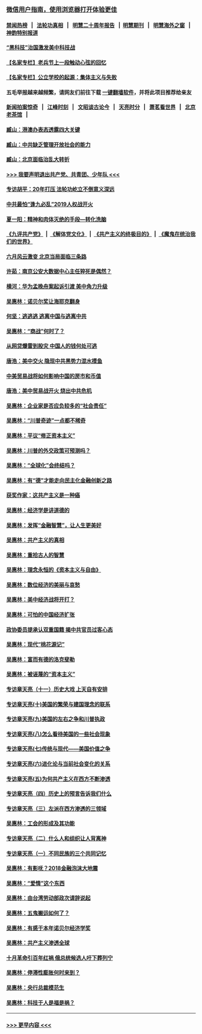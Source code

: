 ### [微信用户指南，使用浏览器打开体验更佳](https://github.com/gfw-breaker/banned-news1/blob/master/indexes/wechat-guide.md?t=0)
#### [禁闻热榜](热点新闻.md?t=0)  &nbsp;&nbsp;|&nbsp;&nbsp; [法轮功真相](https://github.com/gfw-breaker/truth/blob/master/README.md?t=0) &nbsp;&nbsp;|&nbsp;&nbsp; [明慧二十周年报告](https://github.com/gfw-breaker/mh-reports/blob/master/README.md?t=0) &nbsp;&nbsp;|&nbsp;&nbsp;[明慧期刊](https://github.com/gfw-breaker/mh-qikan) &nbsp;&nbsp;|&nbsp;&nbsp; [明慧海外之窗](https://github.com/gfw-breaker/mh-news/blob/master/README.md?t=0) &nbsp;&nbsp;|&nbsp;&nbsp; [神韵特别报道](https://github.com/gfw-breaker/mh-news/blob/master/shenyun.md?t=0)
#### [“黑科技”治国激发美中科技战](../pages/nsc423/n11638056.md?t=02071233) 
#### [【名家专栏】老兵节上一段触动心弦的回忆](../pages/nsc423/n11646016.md?t=02071233) 
#### [【名家专栏】公立学校的起源：集体主义与失败](../pages/nsc423/n11601833.md?t=02071233) 
#### 五毛举报越来越频繁，请网友们前往下载 [一键翻墙软件](https://github.com/gfw-breaker/ssr-accounts)，并将此项目推荐给亲友
#### [新闻拍案惊奇](https://github.com/gfw-breaker/banned-news1/blob/master/pages/link4.md) &nbsp;&nbsp;|&nbsp;&nbsp; [江峰时刻](https://github.com/gfw-breaker/banned-news1/blob/master/pages/link4.md) &nbsp;&nbsp;|&nbsp;&nbsp; [文昭谈古论今](https://github.com/gfw-breaker/banned-news1/blob/master/pages/link4.md) &nbsp;&nbsp;|&nbsp;&nbsp; [天亮时分](https://github.com/gfw-breaker/banned-news1/blob/master/pages/link4.md) &nbsp;&nbsp;|&nbsp;&nbsp; [萧茗看世界](https://github.com/gfw-breaker/banned-news1/blob/master/pages/link4.md) &nbsp;&nbsp;|&nbsp;&nbsp; [北京老茶馆](https://github.com/gfw-breaker/banned-news1/blob/master/pages/link4.md) &nbsp;&nbsp;|&nbsp;&nbsp; 
#### [臧山：港澳办表态透露四大关键](../pages/nsc423/n11421628.md?t=02071233) 
#### [臧山：中共缺乏管理开放社会的能力](../pages/nsc423/n11407457.md?t=02071233) 
#### [臧山：北京面临治乱大转折](../pages/nsc423/n11406895.md?t=02071233) 
#### [>>> 我要声明退出共产党、共青团、少年队 <<<](https://github.com/begood0513/goodnews/blob/master/quit/letter.md) 
#### [专访胡平：20年打压 法轮功屹立不倒意义深远](../pages/nsc423/n11398800.md?t=02071233) 
#### [中共最怕“逢九必乱”2019人权战开火](../pages/nsc423/n11385248.md?t=02071233) 
#### [夏一阳：精神和肉体灭绝的手段—转化洗脑](../pages/nsc423/n11368250.md?t=02071233) 
#### [《九评共产党》](https://github.com/begood0513/9ping.md/blob/master/README.md) &nbsp;|&nbsp; [《解体党文化》](../../../../jtdwh.md/blob/master/README.md)  &nbsp;|&nbsp; [《共产主义的终极目的》](../../../../gczydzjmd.md/blob/master/README.md) &nbsp;|&nbsp; [《魔鬼在统治我们的世界》](../../../../mgztzwmdsj.md/blob/master/README.md) 
#### [六月风云激变 北京当局面临三条路](../pages/nsc423/n11313668.md?t=02071233) 
#### [许茹：南京公安大数据中心主任猝死是偶然？](../pages/nsc423/n11064744.md?t=02071233) 
#### [横河：华为孟晚舟案起诉引渡 美中角力升级](../pages/nsc423/n11027230.md?t=02071233) 
#### [吴惠林：诺贝尔奖让海耶克翻身](../pages/nsc423/n10890049.md?t=02071233) 
#### [何坚：逃逃逃 逃离中国与逃离中共](../pages/nsc423/n10592891.md?t=02071233) 
#### [吴惠林：“商战”何时了？](../pages/nsc423/n10573558.md?t=02071233) 
#### [从网贷爆雷到股灾 中国人的钱何处可逃](../pages/nsc423/n10572800.md?t=02071233) 
#### [唐浩：美中交火 隐现中共黑势力混水摸鱼](../pages/nsc423/n10544040.md?t=02071233) 
#### [中美贸易战将如何影响中国的房市和币值](../pages/nsc423/n10543697.md?t=02071233) 
#### [唐浩：美中贸易战开火 烧出中共危机](../pages/nsc423/n10540126.md?t=02071233) 
#### [吴惠林：企业家是否应负较多的“社会责任”](../pages/nsc423/n10535022.md?t=02071233) 
#### [吴惠林：“川普奇迹”一点都不稀奇](../pages/nsc423/n10512808.md?t=02071233) 
#### [吴惠林：平议“修正资本主义”](../pages/nsc423/n10495724.md?t=02071233) 
#### [吴惠林：川普的外交政策可预测吗？](../pages/nsc423/n10462387.md?t=02071233) 
#### [吴惠林：“全球化”会终结吗？](../pages/nsc423/n10452838.md?t=02071233) 
#### [吴惠林：有“德”才能走向民主化金融创新之路](../pages/nsc423/n10432292.md?t=02071233) 
#### [获奖作家：这共产主义是一种癌](../pages/nsc423/n10431541.md?t=02071233) 
#### [吴惠林：经济学是讲道德的](../pages/nsc423/n10398014.md?t=02071233) 
#### [吴惠林：发挥“金融智慧”，让人生更美好](../pages/nsc423/n10375019.md?t=02071233) 
#### [吴惠林：共产主义的真相](../pages/nsc423/n10351394.md?t=02071233) 
#### [吴惠林：重拾古人的智慧](../pages/nsc423/n10337691.md?t=02071233) 
#### [吴惠林：理念永恒的《资本主义与自由》](../pages/nsc423/n10316274.md?t=02071233) 
#### [吴惠林：数位经济的美丽与哀愁](../pages/nsc423/n10292946.md?t=02071233) 
#### [吴惠林：美中经济战将开打？](../pages/nsc423/n10258825.md?t=02071233) 
#### [吴惠林：可怕的中国经济扩张](../pages/nsc423/n10219147.md?t=02071233) 
#### [政协委员提承认双重国籍 揭中共官员过客心态](../pages/nsc423/n10208809.md?t=02071233) 
#### [吴惠林：现代“桃花源记”](../pages/nsc423/n10185234.md?t=02071233) 
#### [吴惠林：富而有德的洛克斐勒](../pages/nsc423/n10142264.md?t=02071233) 
#### [吴惠林：被诬蔑的“资本主义”](../pages/nsc423/n10124816.md?t=02071233) 
#### [专访章天亮（十一）历史大戏 上天自有安排](../pages/nsc423/n10094905.md?t=02071233) 
#### [专访章天亮(十)美国的繁荣与建国理念的联系](../pages/nsc423/n10094899.md?t=02071233) 
#### [专访章天亮(九)美国的左右之争和川普执政](../pages/nsc423/n10094889.md?t=02071233) 
#### [专访章天亮(八)怎么看待美国的一些社会现象](../pages/nsc423/n10094857.md?t=02071233) 
#### [专访章天亮(七)传统与现代——美国价值之争](../pages/nsc423/n10093140.md?t=02071233) 
#### [专访章天亮(六)进化论与当前社会变化的关系](../pages/nsc423/n10092036.md?t=02071233) 
#### [专访章天亮(五)为何共产主义在西方不断渗透](../pages/nsc423/n10083620.md?t=02071233) 
#### [专访章天亮（四）历史上的预言告诉我们什么](../pages/nsc423/n10083606.md?t=02071233) 
#### [专访章天亮（三）左派在西方渗透的三领域](../pages/nsc423/n10081115.md?t=02071233) 
#### [吴惠林：工会的形成及其功能](../pages/nsc423/n10080633.md?t=02071233) 
#### [专访章天亮（二）什么人和组织让人背离神](../pages/nsc423/n10076637.md?t=02071233) 
#### [专访章天亮（一）不同民族的三个共同记忆](../pages/nsc423/n10074188.md?t=02071233) 
#### [吴惠林：有影呒？2018金融泡沫大地震](../pages/nsc423/n10040534.md?t=02071233) 
#### [吴惠林：“爱情”这个东西](../pages/nsc423/n10019423.md?t=02071233) 
#### [吴惠林：由台湾劳动部政次请辞说起](../pages/nsc423/n9979679.md?t=02071233) 
#### [吴惠林：五鬼搬运如何了？](../pages/nsc423/n9925338.md?t=02071233) 
#### [吴惠林：有感于本年诺贝尔经济学奖](../pages/nsc423/n9871883.md?t=02071233) 
#### [吴惠林：共产主义渗透全球](../pages/nsc423/n9812748.md?t=02071233) 
#### [十月革命引百年红祸 俄总统候选人吁下葬列宁](../pages/nsc423/n9810182.md?t=02071233) 
#### [吴惠林：停滞性膨胀何时来到？](../pages/nsc423/n9764136.md?t=02071233) 
#### [吴惠林：央行总裁模范生](../pages/nsc423/n9728134.md?t=02071233) 
#### [吴惠林：科技于人是福是祸？](../pages/nsc423/n9672982.md?t=02071233) 

----
#### [ >>> 更早内容 <<< ](../indexes/nsc423-earlier.md)
